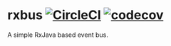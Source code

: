 # rxbus [![CircleCI](https://circleci.com/gh/rubengees/rxbus.svg?style=shield)](https://circleci.com/gh/rubengees/rxbus) [![codecov](https://codecov.io/gh/rubengees/rxbus/branch/master/graph/badge.svg)](https://codecov.io/gh/rubengees/rxbus)
A simple RxJava based event bus. 
